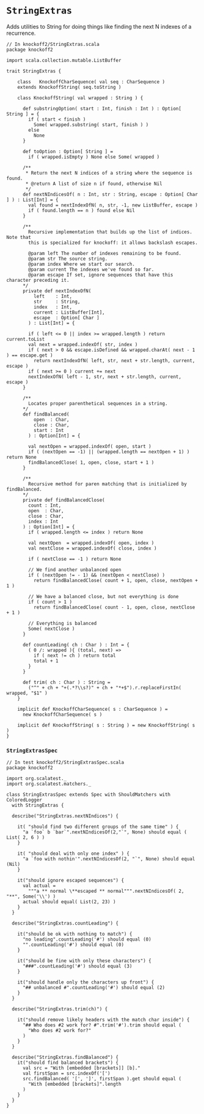 # `StringExtras` #

Adds utilities to String for doing things like finding the next N indexes of a
recurrence.

    // In knockoff2/StringExtras.scala
    package knockoff2
    
    import scala.collection.mutable.ListBuffer
    
    trait StringExtras {
        
        class   KnockoffCharSequence( val seq : CharSequence )
        extends KnockoffString( seq.toString )
        
        class KnockoffString( val wrapped : String ) {
       
          def substringOption( start : Int, finish : Int ) : Option[ String ] = {
            if ( start < finish )
              Some( wrapped.substring( start, finish ) )
            else
              None
          }
          
          def toOption : Option[ String ] =
            if ( wrapped.isEmpty ) None else Some( wrapped )
       
          /**
           * Return the next N indices of a string where the sequence is found.
           * @return A list of size n if found, otherwise Nil
           */
          def nextNIndicesOf( n : Int, str : String, escape : Option[ Char ] ) : List[Int] = {
            val found = nextIndexOfN( n, str, -1, new ListBuffer, escape )
            if ( found.length == n ) found else Nil
          }

          /**
            Recursive implementation that builds up the list of indices. Note that
            this is specialized for knockoff: it allows backslash escapes.

            @param left The number of indexes remaining to be found.
            @param str The source string.
            @param index Where we start our search.
            @param current The indexes we've found so far.
            @param escape If set, ignore sequences that have this character preceding it.
          */
          private def nextIndexOfN(
              left    : Int,
              str     : String,
              index   : Int,
              current : ListBuffer[Int],
              escape  : Option[ Char ]
            ) : List[Int] = {

            if ( left <= 0 || index >= wrapped.length ) return current.toList
            val next = wrapped.indexOf( str, index )
            if ( next > 0 && escape.isDefined && wrapped.charAt( next - 1 ) == escape.get )
              return nextIndexOfN( left, str, next + str.length, current, escape )
            if ( next >= 0 ) current += next
            nextIndexOfN( left - 1, str, next + str.length, current, escape )
          }
          
          /**
            Locates proper parenthetical sequences in a string.
          */
          def findBalanced(
              open  : Char,
              close : Char,
              start : Int
            ) : Option[Int] = {
          
            val nextOpen = wrapped.indexOf( open, start )
            if ( (nextOpen == -1) || (wrapped.length == nextOpen + 1) ) return None
            findBalancedClose( 1, open, close, start + 1 )
          }
          
          /**
            Recursive method for paren matching that is initialized by findBalanced.
          */
          private def findBalancedClose(
            count : Int,
            open  : Char,
            close : Char,
            index : Int
          ) : Option[Int] = {
            if ( wrapped.length <= index ) return None
           
            val nextOpen  = wrapped.indexOf( open, index )
            val nextClose = wrapped.indexOf( close, index )
           
            if ( nextClose == -1 ) return None
            
            // We find another unbalanced open
            if ( (nextOpen != - 1) && (nextOpen < nextClose) )
              return findBalancedClose( count + 1, open, close, nextOpen + 1 )
            
            // We have a balanced close, but not everything is done
            if ( count > 1 )
              return findBalancedClose( count - 1, open, close, nextClose + 1 )
  
            // Everything is balanced
            Some( nextClose )
          }
          
          def countLeading( ch : Char ) : Int = {
            ( 0 /: wrapped ){ (total, next) =>
              if ( next != ch ) return total
              total + 1
            }
          }
          
          def trim( ch : Char ) : String =
            ("^" + ch + "+(.*?\\s?)" + ch + "*+$").r.replaceFirstIn( wrapped, "$1" )
        }

        implicit def KnockoffCharSequence( s : CharSequence ) =
          new KnockoffCharSequence( s )
        
        implicit def KnockoffString( s : String ) = new KnockoffString( s )
    }

### `StringExtrasSpec`

    // In test knockoff2/StringExtrasSpec.scala
    package knockoff2
    
    import org.scalatest._
    import org.scalatest.matchers._
    
    class StringExtrasSpec extends Spec with ShouldMatchers with ColoredLogger
      with StringExtras {
        
      describe("StringExtras.nextNIndices") {

        it( "should find two different groups of the same time" ) {
          "a `foo` b `bar`".nextNIndicesOf(2,"`", None) should equal ( List( 2, 6 ) )
        }

        it( "should deal with only one index" ) {
          "a `foo with nothin'".nextNIndicesOf(2, "`", None) should equal (Nil)
        }
        
        it("should ignore escaped sequences") {
          val actual =
            """a ** normal \**escaped ** normal""".nextNIndicesOf( 2, "**", Some('\\') )
          actual should equal( List(2, 23) )
        }
      }
      
      describe("StringExtras.countLeading") {

        it("should be ok with nothing to match") {
          "no leading".countLeading('#') should equal (0)
          "".countLeading('#') should equal (0)
        }
        
        it("should be fine with only these characters") {
          "###".countLeading('#') should equal (3)
        }
        
        it("should handle only the characters up front") {
          "## unbalanced #".countLeading('#') should equal (2)
        }
      }
      
      describe("StringExtras.trim(ch)") {
       
        it("should remove likely headers with the match char inside") {
          "## Who does #2 work for? #".trim('#').trim should equal (
            "Who does #2 work for?"
          )
        }
      }
      
      describe("StringExtras.findBalanced") {
        it("should find balanced brackets") {
          val src = "With [embedded [brackets]] [b]."
          val firstSpan = src.indexOf('[')
          src.findBalanced( '[', ']', firstSpan ).get should equal (
            "With [embedded [brackets]".length
          )
        }
      }
    }